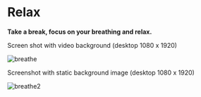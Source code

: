 # Relax<br>

<b>Take a break, focus on your breathing and relax.</b><p>
  
Screen shot with video background (desktop 1080 x 1920)<p>
![breathe](https://user-images.githubusercontent.com/38325801/90873871-1764ab00-e39f-11ea-8f4e-3db07a6d73fa.png)<p>

Screenshot with static background image (desktop 1080 x 1920)<p>
![breathe2](https://user-images.githubusercontent.com/38325801/90873955-3cf1b480-e39f-11ea-8f1c-9ecf137a503f.png)<p>
